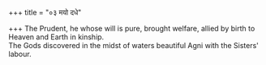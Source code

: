 +++
title = "०३ मयो दधे"

+++
The Prudent, he whose will is pure, brought welfare, allied by birth to Heaven and Earth in kinship.  
     The Gods discovered in the midst of waters beautiful Agni with the Sisters' labour.